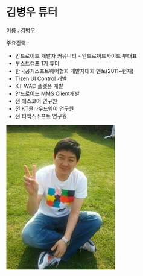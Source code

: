 # 김병우 튜터

이름 : 김병우

주요경력 : 
* 안드로이드 개발자 커뮤니티 - 안드로이드사이드 부대표
* 부스트캠프 1기 튜터
* 한국공개소프트웨어협회 개발자대회 멘토(2011~현재)
* Tizen UI Control 개발
* KT WAC 플랫폼 개발
* 안드로이드 MMS Client개발
* 전 에스코어 연구원
* 전 KT클라우드웨어 연구원
* 전 티맥스소프트 연구원

![이미지](김병우.jpg)